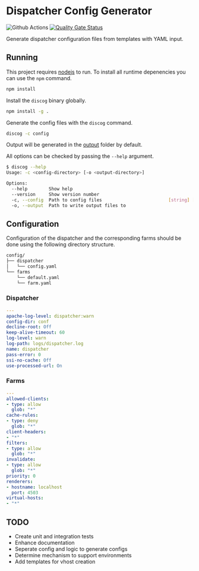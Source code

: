 # Dispatcher Config Generator

![Github Actions](https://github.com/bdhoine/dispatcher-config-generator/workflows/build/badge.svg)
[![Quality Gate Status](https://sonarcloud.io/api/project_badges/measure?project=bdhoine_dispatcher-config-generator&metric=alert_status)](https://sonarcloud.io/dashboard?id=bdhoine_dispatcher-config-generator)

Generate dispatcher configuration files from templates with YAML input.

## Running

This project requires [nodejs](https://nodejs.org/) to run.
To install all runtime depenencies you can use the `npm` command.

```sh
npm install
```

Install the `discog` binary globally.

```sh
npm install -g .
```

Generate the config files with the `discog` command.

```sh
discog -c config
```

Output will be generated in the [output](output) folder by default.

All options can be checked by passing the `--help` argument.

```sh
$ discog --help
Usage: -c <config-directory> [-o <output-directory>]

Options:
  --help        Show help                                              [boolean]
  --version     Show version number                                    [boolean]
  -c, --config  Path to config files                         [string] [required]
  -o, --output  Path to write output files to                           [string]
```

## Configuration

Configuration of the dispatcher and the corresponding farms should be done using
the following directory structure.

```txt
config/
├── dispatcher
│   └── config.yaml
└── farms
    └── default.yaml
    └── farm.yaml
```

### Dispatcher

```yaml
---
apache-log-level: dispatcher:warn
config-dir: conf
decline-root: Off
keep-alive-timeout: 60
log-level: warn
log-path: logs/dispatcher.log
name: dispatcher
pass-error: 0
ssi-no-cache: Off
use-processed-url: On
```

### Farms

```yaml
---
allowed-clients:
- type: allow
  glob: "*"
cache-rules:
- type: deny
  glob: "*"
client-headers:
- "*"
filters:
- type: allow
  glob: "*"
invalidate:
- type: allow
  glob: "*"
priority: 0
renderers:
- hostname: localhost
  port: 4503
virtual-hosts:
- "*"
```

## TODO

- Create unit and integration tests
- Enhance documentation
- Seperate config and logic to generate configs
- Determine mechanism to support environments
- Add templates for vhost creation
